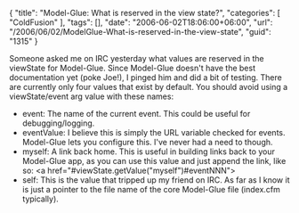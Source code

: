{
	"title": "Model-Glue: What is reserved in the view state?",
	"categories": [
		"ColdFusion"
	],
	"tags": [],
	"date": "2006-06-02T18:06:00+06:00",
	"url": "/2006/06/02/ModelGlue-What-is-reserved-in-the-view-state",
	"guid": "1315"
}

Someone asked me on IRC yesterday what values are reserved in the viewState for Model-Glue. Since Model-Glue doesn't have the best documentation yet (poke Joe!), I pinged him and did a bit of testing. There are currently only four values that exist by default. You should avoid using a viewState/event arg value with these names:

<ul>
<li>event: The name of the current event. This could be useful for debugging/logging.
<li>eventValue: I believe this is simply the URL variable checked for events. Model-Glue lets you configure this. I've never had a need to though.
<li>myself: A link back home. This is useful in building links back to your Model-Glue app, as you can use this value and just append the link, like so: &lt;a href="#viewState.getValue("myself")#eventNNN"&gt;
<li>self: This is the value that tripped up my friend on IRC. As far as I know it is just a pointer to the file name of the core Model-Glue file (index.cfm typically). 
</ul>